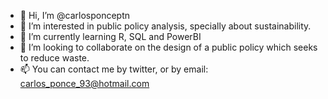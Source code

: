 - 👋 Hi, I’m @carlosponceptn
- 👀 I’m interested in public policy analysis, specially about sustainability.
- 🌱 I’m currently learning R, SQL and PowerBI
- 💞️ I’m looking to collaborate on the design of a public policy which seeks to reduce waste.
- 📫 You can contact me by twitter, or by email: carlos_ponce_93@hotmail.com

<!---
carlosponceptn/carlosponceptn is a ✨ special ✨ repository because its `README.md` (this file) appears on your GitHub profile.
You can click the Preview link to take a look at your changes.
--->
